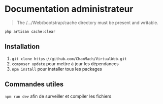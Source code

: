 Documentation administrateur
================

> The /.../Web/bootstrap/cache directory must be present and writable.

    php artisan cache:clear
    
Installation
-------------

1. `git clone https://github.com/ChamMach/VirtualWeb.git`
2. `composer update` pour mettre à jour les dépendances
3. `npm install` pour installer tous les packages


Commandes utiles
----------------
`npm run dev` afin de surveiller et compiler les fichiers